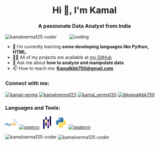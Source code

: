 <h1 align="center">Hi 👋, I'm Kamal</h1>
<h3 align="center">A passionate Data Analyst from India</h3>
<img align="right" alt="coding" width="300" src="https://cdn.prod.website-files.com/6672f2c52186ba163a2a83d7/669e897752088072f2586e92_Business%20Plan.gif"> <!-- Update this URL -->

<p align="left"> <img src="https://komarev.com/ghpvc/?username=kamalverma125-coder&label=Profile%20views&color=0e75b6&style=flat" alt="kamalverma125-coder" /> </p>

- 🌱 I’m currently learning **some developing languages like Python, HTML.**
- 👨‍💻 All of my projects are available at [my GitHub](https://github.com/KamalVerma125-coder)
- 💬 Ask me about **how to analyze and manipulate data**
- 📫 How to reach me: **Kamalkbk750@gmail.com**


<h3 align="left">Connect with me:</h3>
<p align="left">
<a href="https://linkedin.com/in/kamal-verma" target="blank"><img align="center" src="https://raw.githubusercontent.com/rahuldkjain/github-profile-readme-generator/master/src/images/icons/Social/linked-in-alt.svg" alt="kamal-verma" height="30" width="40" /></a>
<a href="https://kaggle.com/kamalverma123" target="blank"><img align="center" src="https://raw.githubusercontent.com/rahuldkjain/github-profile-readme-generator/master/src/images/icons/Social/kaggle.svg" alt="kamalverma123" height="30" width="40" /></a>
<a href="https://instagram.com/kamal_verma120" target="blank"><img align="center" src="https://raw.githubusercontent.com/rahuldkjain/github-profile-readme-generator/master/src/images/icons/Social/instagram.svg" alt="kamal_verma120" height="30" width="40" /></a>
<a href="https://www.hackerrank.com/@kamalkbk750" target="blank"><img align="center" src="https://raw.githubusercontent.com/rahuldkjain/github-profile-readme-generator/master/src/images/icons/Social/hackerrank.svg" alt="@kamalkbk750" height="30" width="40" /></a>
</p>


<h3 align="left">Languages and Tools:</h3>
<p align="left">
<a href="https://www.mysql.com/" target="_blank" rel="noreferrer"><img src="https://raw.githubusercontent.com/devicons/devicon/master/icons/mysql/mysql-original-wordmark.svg" alt="mysql" width="40" height="40"/></a>
<a href="https://opencv.org/" target="_blank" rel="noreferrer"><img src="https://www.vectorlogo.zone/logos/opencv/opencv-icon.svg" alt="opencv" width="40" height="40"/></a>
<a href="https://pandas.pydata.org/" target="_blank" rel="noreferrer"><img src="https://raw.githubusercontent.com/devicons/devicon/2ae2a900d2f041da66e950e4d48052658d850630/icons/pandas/pandas-original.svg" alt="pandas" width="40" height="40"/></a>
<a href="https://www.python.org" target="_blank" rel="noreferrer"><img src="https://raw.githubusercontent.com/devicons/devicon/master/icons/python/python-original.svg" alt="python" width="40" height="40"/></a>
<a href="https://seaborn.pydata.org/" target="_blank" rel="noreferrer"><img src="https://seaborn.pydata.org/_images/logo-mark-lightbg.svg" alt="seaborn" width="40" height="40"/></a>
</p>


<p><img align="left" src="https://github-readme-stats.vercel.app/api/top-langs?username=kamalverma125-coder&show_icons=true&locale=en&layout=compact" alt="kamalverma125-coder" /></p>


<p>&nbsp;<img align="center" src="https://github-readme-stats.vercel.app/api?username=kamalverma125-coder&show_icons=true&locale=en" alt="kamalverma125-coder" /></p>
